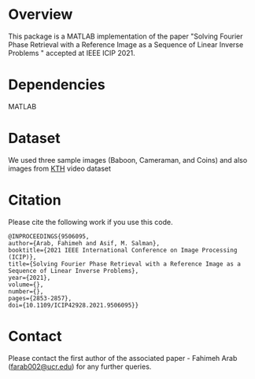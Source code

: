 # Overview
This package is a MATLAB implementation of the paper "Solving Fourier Phase Retrieval with a Reference Image as a Sequence of Linear Inverse Problems
" accepted at IEEE ICIP 2021.

# Dependencies
MATLAB

# Dataset
We used three sample images (Baboon, Cameraman, and Coins) and also images from [KTH](https://www.csc.kth.se/cvap/actions/) video dataset 

# Citation
Please cite the following work if you use this code.

    @INPROCEEDINGS{9506095,
    author={Arab, Fahimeh and Asif, M. Salman},
    booktitle={2021 IEEE International Conference on Image Processing (ICIP)}, 
    title={Solving Fourier Phase Retrieval with a Reference Image as a Sequence of Linear Inverse Problems}, 
    year={2021},
    volume={},
    number={},
    pages={2853-2857},
    doi={10.1109/ICIP42928.2021.9506095}}

# Contact
Please contact the first author of the associated paper - Fahimeh Arab (farab002@ucr.edu) for any further queries.


